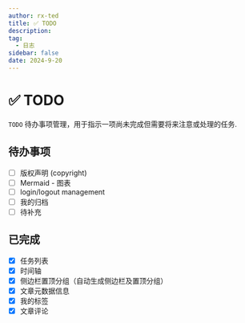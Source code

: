 ```yaml
---
author: rx-ted
title: ✅︎ TODO
description:
tag:
  - 日志
sidebar: false
date: 2024-9-20
---
```


# ✅︎ TODO

`TODO` 待办事项管理，用于指示一项尚未完成但需要将来注意或处理的任务.

## 待办事项

- [ ] 版权声明 (copyright)
- [ ] Mermaid - 图表
- [ ] login/logout management
- [ ] 我的归档
- [ ] 待补充

## 已完成

- [x] 任务列表
- [x] 时间轴
- [x] 侧边栏置顶分组（自动生成侧边栏及置顶分组）
- [x] 文章元数据信息
- [x] 我的标签
- [x] 文章评论
